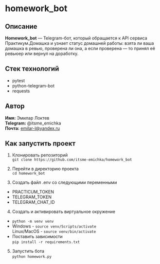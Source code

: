 # homework_bot
## Описание
**Homework_bot** — Telegram-бот, который обращается к API сервиса Практикум.Домашка и узнает статус домашней работы: взята ли ваша домашка в ревью, проверена ли она, а если проверена — то принял её ревьюер или вернул на доработку.

## Стек технологий
- pytest
- python-telegram-bot
- requests

## Автор
**Имя:** Эмилар Локтев  
**Telegram:** @itsme_emichka  
**Почта:** emilar-l@yandex.ru  

## Как запустить проект
1. Клонировать репозиторий  
`git clone https://github.com/itsme-emichka/homework_bot`

2. Перейти в директорию проекта  
`cd homework_bot`

3. Создать файл .env со следующими переменными  
- PRACTICUM_TOKEN
- TELEGRAM_TOKEN
- TELEGRAM_CHAT_ID

4. Создать и активировать виртуальное окружение

- `python -m venv venv`  
- Windows - `source venv/Scripts/activate`  
  Linux/MacOS - `source venv/bin/activate`  
- Поставить зависимости  
`pip install -r requirements.txt`  

5. Запустить бота  
`python homework.py` 
